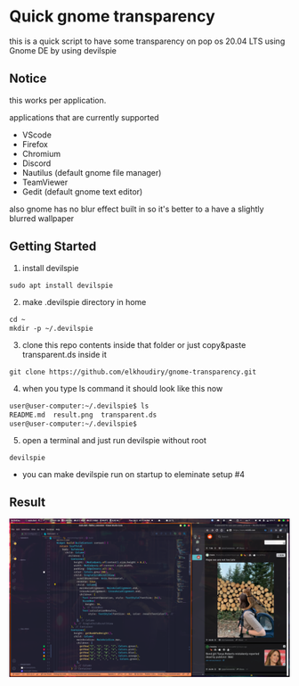 # Quick gnome transparency

this is a quick script to have some transparency on pop os 20.04 LTS using Gnome DE by using devilspie

## Notice

this works per application.

applications that are currently supported

- VScode
- Firefox
- Chromium
- Discord
- Nautilus (default gnome file manager)
- TeamViewer
- Gedit (default gnome text editor)

also gnome has no blur effect built in so it's better to a have a slightly blurred wallpaper

## Getting Started

1. install devilspie

```
sudo apt install devilspie
```

2. make .devilspie directory in home

```
cd ~
mkdir -p ~/.devilspie
```

3. clone this repo contents inside that folder or just copy&paste transparent.ds inside it

```
git clone https://github.com/elkhoudiry/gnome-transparency.git
```

4. when you type ls command it should look like this now

```
user@user-computer:~/.devilspie$ ls
README.md  result.png  transparent.ds
user@user-computer:~/.devilspie$
```

5. open a terminal and just run devilspie without root

```
devilspie
```

- you can make devilspie run on startup to eleminate setup #4

## Result

![Result](./result.png)
